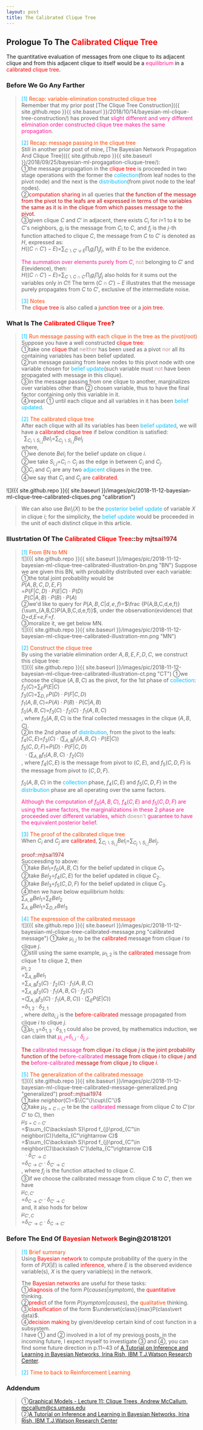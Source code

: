 ```yaml
---
layout: post
title: The Calibrated Clique Tree
---
```


## Prologue To The <font color="Red">Calibrated Clique Tree</font>
<p class="message">
The quantitative evaluation of messages from one clique to its adjacent clique and from this adjacent clique to itself would be a <font color="DeepPink">equilibrium</font> in a <font color="Red">calibrated clique tree</font>.
</p>

### Before We Go Any Farther
><font color="DeepSkyBlue">[1]</font>
><font color="OrangeRed">Recap: variable-elimination constructed clique tree</font>  
>Remember that my prior post [The Clique Tree Construction]({{ site.github.repo }}{{ site.baseurl }}/2018/10/14/bayesian-ml-clique-tree-construction/) has proved that <font color="DeepPink">slight different and very different elimination order constructed clique tree makes the same propagation</font>.  
>
><font color="DeepSkyBlue">[2]</font>
><font color="OrangeRed">Recap: message passing in the clique tree</font>  
>Still in another prior post of mine, [The Bayesian Network Propagation And Clique Tree]({{ site.github.repo }}{{ site.baseurl }}/2018/09/25/bayesian-ml-progagation-cliuque-tree/):  
>&#10112;the message propagation in the <font color="Red">clique tree</font> is proceeded in two stage operations with the former the <font color="DeepSkyBlue">collection</font>(from leaf nodes to the pivot node) and the next is the <font color="DeepSkyBlue">distribution</font>(from pivot node to the leaf nodes).  
>&#10113;<font color="Red">computation sharing</font> in all queries that <font color="#C20000">the function of the message from the pivot to the leafs are all expressed in terms of the variables the same as it is in the clique from which passes message to the pivot</font>.  
>&#10114;given clique $C$ and $C'$ in adjacent, there exists $C_{i}$ for $i$=$1$ to $k$ to be $C$'s neighbors, $g_{i}$ is the message from $C_{i}$ to $C$, and $f_{j}$ is the $j$-th function attached to clique $C$, the message from $C$ to $C'$ is denoted as $H$, expressed as:  
>$H((C\cap C')-E)$=$\sum_{C\backslash C'\cup E}\prod_{i}g_{i}\prod_{j}f_{j}$, with $E$ to be the evidence.  
>
><font color="DeepPink">The summation over elements purely from $C$</font>, <font color="RosyBrown">not</font> belonging to $C'$ and $E$(evidence), then:  
>$H((C\cap C')-E)$=$\sum_{C\backslash C\cap C'}\prod_{i}g_{i}\prod_{j}f_{j}$ also holds for it sums out the variables only in $C$!!
>The term $(C\cap C')-E$ illustrates that the message purely propagates from $C$ to $C'$, exclusive of the intermediate noise.  
>
><font color="DeepSkyBlue">[3]</font>
><font color="OrangeRed">Notes</font>  
>The <font color="Red">clique tree</font> is also called a <font color="Red">junction tree</font> or a <font color="Red">join tree</font>.  

### What Is The <font color="Red">Calibrated Clique Tree</font>?
><font color="DeepSkyBlue">[1]</font>
><font color="OrangeRed">Run message passing with each clique in the tree as the pivot(root)</font>  
>Suppose you have a well constructed <font color="Red">clique tree</font>:  
>&#10112;take one <font color="Red">clique</font> that <font color="RosyBrown">neither</font> has been used as a pivot <font color="RosyBrown">nor</font> all its containing variables has been belief updated.  
>&#10113;run message passing from leave nodes to this pivot node with one variable chosen for <font color="DeepSkyBlue">belief update</font>(such variable must <font color="RosyBrown">not</font> have been propagated with message in this clique).  
>&#10114;in the message passing from one clique to another, marginalizes over variables other than &#10113; chosen variable, thus to have the final factor containing only this variable in it.  
>&#10115;repeat &#10112; until each clique and all variables in it has been <font color="DeepSkyBlue">belief updated</font>.  
>
><font color="DeepSkyBlue">[2]</font>
><font color="OrangeRed">The calibrated clique tree</font>  
>After each clique with all its variables has been <font color="DeepSkyBlue">belief updated</font>, we will have a <font color="Red">calibrated clique tree</font> if below condition is satisfied:  
>$\;\;\sum_{C_{i}\backslash S_{i,j}}Bel_{i}$=$\sum_{C_{j}\backslash S_{i,j}}Bel_{j}$  
>where,  
>&#10112;we denote $Bel_{i}$ for the belief update on clique $i$.  
>&#10113;we take $S_{i,j}$=$C_{i}\cap C_{j}$ as the edge in between $C_{i}$ and $C_{j}$.  
>&#10114;$C_{i}$ and $C_{j}$ are any two <font color="DeepSkyBlue">adjacent</font> cliques in the tree.  
>&#10115;we say that $C_{i}$ and $C_{j}$ are <font color="Red">calibrated</font>.  
>
![]({{ site.github.repo }}{{ site.baseurl }}/images/pic/2018-11-12-bayesian-ml-clique-tree-calibrated-cliques.png "calibration")
>We can also use $Bel_{i}(X)$ to be the <font color="DeepSkyBlue">posterior belief update</font> of variable $X$ in clique $i$; for the simplicity, the <font color="DeepSkyBlue">belief update</font> would be proceeded in the unit of each distinct clique in this article.  

### Illustrtation Of The <font color="Red">Calibrated Clique Tree</font>::<font color="Brown">by mjtsai1974</font>
><font color="DeepSkyBlue">[1]</font>
><font color="OrangeRed">From BN to MN</font>  
![]({{ site.github.repo }}{{ site.baseurl }}/images/pic/2018-11-12-bayesian-ml-clique-tree-calibrated-illustration-bn.png "BN")
>Suppose we are given this BN, with probability distributed over each variable:  
>&#10112;the total joint probability would be  
>$P(A,B,C,D,E,F)$  
>=$P(F\vert C,D)\cdot P(E\vert C)\cdot P(D)$  
>$\;\;P(C\vert A,B)\cdot P(B)\cdot P(A)$  
>&#10113;we'd like to query for $P(A,B,C\vert d,e,f)$=$\frac {P(A,B,C,d,e,f)}{\sum_{A,B,C}P(A,B,C,d,e,f)}$, under the observation(evidence) that $D$=$d$,$E$=$e$,$F$=$f$.  
>&#10114;moralize it, we get below MN.  
![]({{ site.github.repo }}{{ site.baseurl }}/images/pic/2018-11-12-bayesian-ml-clique-tree-calibrated-illustration-mn.png "MN")
>
><font color="DeepSkyBlue">[2]</font>
><font color="OrangeRed">Construct the clique tree</font>  
>By using the variable elimination order $A,B,E,F,D,C$, we construct this clique tree:  
![]({{ site.github.repo }}{{ site.baseurl }}/images/pic/2018-11-12-bayesian-ml-clique-tree-calibrated-illustration-ct.png "CT")
>&#10112;we choose the clique $(A,B,C)$ as the pivot, for the 1st phase of <font color="DeepSkyBlue">collection</font>:  
>$f_{2}(C)$=$\sum_{E}P(E\vert C)$  
>$f_{3}(C)$=$\sum_{D,F}P(D)\cdot P(F\vert C,D)$  
>$f_{1}(A,B,C)$=$P(A)\cdot P(B)\cdot P(C\vert A,B)$  
>$f_{0}(A,B,C)$=$f_{3}(C)\cdot f_{2}(C)\cdot f_{1}(A,B,C)$  
>, where $f_{0}(A,B,C)$ is the final collected messages in the clique $(A,B,C)$.  
>&#10113;in the 2nd phase of <font color="DeepSkyBlue">distribution</font>, from the pivot to the leafs:  
>$f_{4}(C,E)$=$f_{3}(C)\cdot(\sum_{A,B}f_{1}(A,B,C)\cdot P(E\vert C))$  
>$f_{5}(C,D,F)$=$P(D)\cdot P(F\vert C,D)$  
>$\;\;\cdot(\sum_{A,B}f_{1}(A,B,C)\cdot f_{2}(C))$  
>, where $f_{4}(C,E)$ is the message from pivot to $(C,E)$, and $f_{5}(C,D,F)$ is the message from pivot to $(C,D,F)$.  
>
>$f_{0}(A,B,C)$ in the <font color="DeepSkyBlue">collection</font> phase, $f_{4}(C,E)$ and $f_{5}(C,D,F)$ in the <font color="DeepSkyBlue">distribution</font> phase are all operating over the same factors.  
>
><font color="DeepPink">Although the computation of $f_{0}(A,B,C)$, $f_{4}(C,E)$ and $f_{5}(C,D,F)$ are using the same factors, the marginalizations in these 2 phase are proceeded over different variables, which <font color="RosyBrown">doesn't</font> guarantee to have the equivalent posterior belief</font>.  
>
><font color="DeepSkyBlue">[3]</font>
><font color="OrangeRed">The proof of the calibrated clique tree</font>  
>When $C_{i}$ and $C_{j}$ are <font color="Red">calibrated</font>, $\sum_{C_{i}\backslash S_{i,j}}Bel_{i}$=$\sum_{C_{j}\backslash S_{i,j}}Bel_{j}$.  
>
><font color="Brown">proof::mjtsai1974</font>  
>Succeesding to above:  
>&#10112;take $Bel_{1}$=$f_{0}(A,B,C)$ for the belief updated in clique $C_{1}$.  
>&#10113;take $Bel_{2}$=$f_{4}(C,E)$ for the belief updated in clique $C_{2}$.  
>&#10114;take $Bel_{3}$=$f_{5}(C,D,F)$ for the belief updated in clique $C_{3}$.  
>&#10115;then we have below equilibrium holds:  
>$\sum_{A,B}Bel_{1}$=$\sum_{E}Bel_{2}$  
>$\sum_{A,B}Bel_{1}$=$\sum_{D,F}Bel_{3}$  
>
><font color="DeepSkyBlue">[4]</font>
><font color="OrangeRed">The expression of the calibrated message</font>  
![]({{ site.github.repo }}{{ site.baseurl }}/images/pic/2018-11-12-bayesian-ml-clique-tree-calibrated-message.png "calibrated message")
>&#10112;take $\mu_{i,j}$ to be the <font color="Red">calibrated</font> message from clique $i$ to clique $j$.  
>&#10113;still using the same example, $\mu_{1,2}$ is the <font color="Red">calibrated</font> message from clique $1$ to clique $2$, then  
>$\mu_{1,2}$  
>=$\sum_{A,B}Bel_{1}$  
>=$\sum_{A,B}f_{3}(C)\cdot f_{2}(C)\cdot f_{1}(A,B,C)$  
>=$\sum_{A,B}f_{3}(C)\cdot f_{1}(A,B,C)\cdot f_{2}(C)$  
>=$(\sum_{A,B}f_{3}(C)\cdot f_{1}(A,B,C))\cdot (\sum_{E}P(E\vert C))$  
>=$\delta_{1,2}\cdot\delta_{2,1}$  
>, where $delta_{i,j}$ is the <font color="Red">before-calibrated</font> message propagated from clique $i$ to clique $j$.  
>&#10114;$\mu_{1,3}$=$\delta_{1,3}\cdot\delta_{3,1}$ could also be proved, by mathematics induction, we can claim that <font color="DeepPink">$\mu_{i,j}$=$\delta_{i,j}\cdot\delta_{j,i}$</font>.  
>
><font color="#C20000">The <font color="DeepPink">calibrated message</font> from clique $i$ to clique $j$ is the joint probability function of the <font color="DeepPink">before-calibrated</font> message from clique $i$ to clique $j$ and the <font color="DeepPink">before-calibrated</font> message from clique $j$ to clique $i$</font>.  
>
><font color="DeepSkyBlue">[5]</font>
><font color="OrangeRed">The generalization of the calibrated message</font>  
![]({{ site.github.repo }}{{ site.baseurl }}/images/pic/2018-11-12-bayesian-ml-clique-tree-calibrated-message-generalized.png "generalized")
><font color="Brown">proof::mjtsai1974</font>  
>&#10112;take $neighbor(C)$=$\{C"\}\cup\{C'\}$  
>&#10113;take $\mu_{S=C\cap C'}$ te be the <font color="DeepPink">calibrated</font> message from clique $C$ to $C'$(or $C'$ to $C$), then  
>$\mu_{S=C\cap C'}$  
>=$\sum_{C\backslash S}\prod f_{j}\prod_{C"\in neighbor(C)}\delta_{C"\rightarrow C}$  
>=$\sum_{C\backslash S}\prod f_{j}\prod_{C"\in neighbor(C)\backslash C'}\delta_{C"\rightarrow C}$  
>$\;\;\cdot \delta_{C'\rightarrow C}$  
>=$\delta_{C\rightarrow C'}\cdot \delta_{C'\rightarrow C}$  
>, where $f_{j}$ is the function attached to clique $C$.  
>&#10114;if we choose the calibrated message from clique $C$ to $C'$, then we have  
>$\mu_{C,C'}$  
>=$\delta_{C\rightarrow C'}\cdot \delta_{C'\rightarrow C}$  
>and, it also hods for below  
>$\mu_{C',C}$  
>=$\delta_{C'\rightarrow C}\cdot \delta_{C\rightarrow C'}$  

### Before The End Of <font color="Red">Bayesian Network</font> Begin@20181201
><font color="DeepSkyBlue">[1]</font>
><font color="OrangeRed">Brief summary</font>  
>Using <font color="Red">Bayesian network</font> to compute probability of the query in the form of $P(X\vert E)$ is called <font color="Red">inference</font>, where $E$ is the observed evidence variable(s), $X$ is the query variable(s) in the network.  
>
>The <font color="Red">Bayesian networks</font> are useful for these tasks:  
>&#10112;<font color="Red">diagnosis</font> of the form $P(causes\vert symptom)$, the <font color="Red">quantitative</font> thinking.  
>&#10113;<font color="Red">predict</font> of the form $P(symptom\vert causes)$, the <font color="OrangeRed">qualitative</font> thinking.  
>&#10114;<font color="Red">classification</font> of the form $\underset{class}{max}P(class\vert data)$.  
>&#10115;<font color="Red">decision making</font> by given/develop certain kind of cost function in a subsystem.  
>I have &#10112; and &#10113; involved in a lot of my previous posts, in the incoming future, I expect myself to investigate &#10114; and &#10115;, you can find some future direction in p.11~43 of [A Tutorial on Inference and Learning in Bayesian Networks, Irina Rish, IBM T.J.Watson Research Center](http://www.ee.columbia.edu/~vittorio/Lecture12.pdf).  
>
><font color="DeepSkyBlue">[2]</font>
><font color="OrangeRed">Time to back to Reinforcement Learning</font>  
>

### Addendum
>&#10112;[Graphical Models - Lecture 11: Clique Trees, Andrew McCallum, mccallum@cs.umass.edu](https://people.cs.umass.edu/~mccallum/courses/gm2011/11-clique-trees.pdf)  
>&#10113;[A Tutorial on Inference and Learning in Bayesian Networks, Irina Rish, IBM T.J.Watson Research Center](http://www.ee.columbia.edu/~vittorio/Lecture12.pdf)  

<!-- Γ -->
<!-- \Omega -->
<!-- \cap intersection -->
<!-- \cup union -->
<!-- \frac{\Gamma(k + n)}{\Gamma(n)} \frac{1}{r^k}  -->
<!-- \mbox{\large$\vert$}\nolimits_0^\infty -->
<!-- \vert_0^\infty -->
<!-- \vert_{0.5}^{\infty} -->
<!-- &prime; ′ -->
<!-- &Prime; ″ -->
<!-- $E\lbrack X\rbrack$ -->
<!-- \overline{X_n} -->
<!-- \underset{Succss}P -->
<!-- \frac{{\overline {X_n}}-\mu}{S/\sqrt n} -->
<!-- \lim_{t\rightarrow\infty} -->
<!-- \int_{0}^{a}\lambda\cdot e^{-\lambda\cdot t}\operatorname dt -->
<!-- \Leftrightarrow -->
<!-- \prod_{v\in V} -->
<!-- \subset -->
<!-- \subseteq -->
<!-- \varnothing -->
<!-- \perp -->
<!-- \overset\triangle= -->

<!-- Notes -->
<!-- <font color="OrangeRed">items, verb, to make it the focus, mathematic expression</font> -->
<!-- <font color="Red">KKT</font> -->
<!-- <font color="Red">SMO heuristics</font> -->
<!-- <font color="Red">F</font> distribution -->
<!-- <font color="Red">t</font> distribution -->
<!-- <font color="DeepSkyBlue">suggested item, soft item</font> -->
<!-- <font color="RoyalBlue">old alpha, quiz, example</font> -->
<!-- <font color="Green">new alpha</font> -->

<!-- <font color="#C20000">conclusion, finding</font> -->
<!-- <font color="DeepPink">positive conclusion, finding</font> -->
<!-- <font color="RosyBrown">negative conclusion, finding</font> -->

<!-- <font color="#00ADAD">policy</font> -->
<!-- <font color="#6100A8">full observable</font> -->
<!-- <font color="#FFAC12">partial observable</font> -->
<!-- <font color="#EB00EB">stochastic</font> -->
<!-- <font color="#8400E6">state transition</font> -->
<!-- <font color="#D600D6">discount factor gamma $\gamma$</font> -->
<!-- <font color="#D600D6">$V(S)$</font> -->
<!-- <font color="#9300FF">immediate reward R(S)</font> -->

<!-- ### <font color="RoyalBlue">Example</font>: Illustration By Rainy And Sunny Days In One Week -->
<!-- <font color="RoyalBlue">[Question]</font> -->
<!-- <font color="DeepSkyBlue">[Answer]</font> -->

<!-- 
[1]Given the vehicles pass through a highway toll station is $6$ per minute, what is the probability that no cars within $30$ seconds?
><font color="DeepSkyBlue">[1]</font>
><font color="OrangeRed">Given the vehicles pass through a highway toll station is $6$ per minute, what is the probability that no cars within $30$ seconds?</font>  
-->

<!--
><font color="DeepSkyBlue">[Notes]</font>
><font color="OrangeRed">Why at this moment, the Poisson and exponential probability come out with different result?</font>  
-->

<!-- https://www.medcalc.org/manual/gamma_distribution_functions.php -->
<!-- https://www.statlect.com/probability-distributions/student-t-distribution#hid5 -->
<!-- http://www.wiris.com/editor/demo/en/ -->